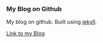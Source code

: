 ### My Blog on Github

My blog on github. Built using [jekyll](http://jekyllrb.com). 

[Link to my Blog](http://swaroopsm.github.com)
